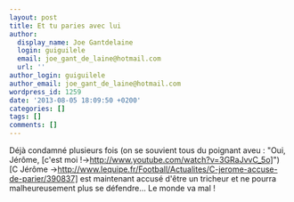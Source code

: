 ```yaml
---
layout: post
title: Et tu paries avec lui
author:
  display_name: Joe Gantdelaine
  login: guiguilele
  email: joe_gant_de_laine@hotmail.com
  url: ''
author_login: guiguilele
author_email: joe_gant_de_laine@hotmail.com
wordpress_id: 1259
date: '2013-08-05 18:09:50 +0200'
categories: []
tags: []
comments: []
---
```

Déjà condamné plusieurs fois (on se souvient tous du poignant aveu : "Oui, Jérôme, [c'est moi !->http://www.youtube.com/watch?v=3GRaJvvC_5o]") [C Jérôme ->http://www.lequipe.fr/Football/Actualites/C-jerome-accuse-de-parier/390837] est maintenant accusé d'être un tricheur et ne pourra malheureusement plus se défendre... Le monde va mal !
